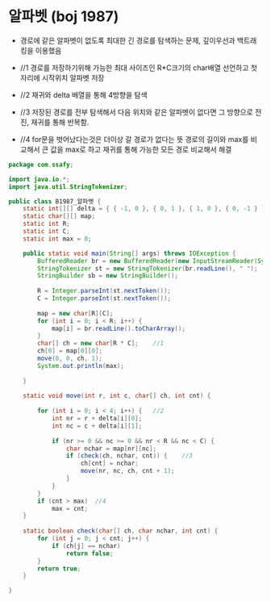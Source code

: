 # 알파벳 (boj 1987)



- 경로에 같은 알파벳이 없도록 최대한 긴 경로를 탐색하는 문제, 깊이우선과 백트래킹을 이용했음

- //1 경로를 저장하기위해 가능한 최대 사이즈인 R*C크기의 char배열 선언하고 첫 자리에 시작위치 알파벳 저장
- //2 재귀와 delta 배열을 통해 4방향을 탐색
- //3 저장된 경로를 전부 탐색해서 다음 위치와 같은 알파벳이 없다면 그 방향으로 전진, 재귀를 통해 반복함.
- //4 for문을 벗어났다는것은 더이상 갈 경로가 없다는 뜻 경로의 길이와 max를 비교해서 큰 값을 max로 하고 재귀를 통해 가능한 모든 경로 비교해서 해결



```java
package com.ssafy;

import java.io.*;
import java.util.StringTokenizer;

public class B1987_알파벳 {
	static int[][] delta = { { -1, 0 }, { 0, 1 }, { 1, 0 }, { 0, -1 } };
	static char[][] map;
	static int R;
	static int C;
	static int max = 0;

	public static void main(String[] args) throws IOException {
		BufferedReader br = new BufferedReader(new InputStreamReader(System.in));
		StringTokenizer st = new StringTokenizer(br.readLine(), " ");
		StringBuilder sb = new StringBuilder();
	
		R = Integer.parseInt(st.nextToken());
		C = Integer.parseInt(st.nextToken());
	
		map = new char[R][C];
		for (int i = 0; i < R; i++) {
			map[i] = br.readLine().toCharArray();
		}
		char[] ch = new char[R * C];	//1
		ch[0] = map[0][0];	
		move(0, 0, ch, 1);
		System.out.println(max);
	
	}
	
	static void move(int r, int c, char[] ch, int cnt) {
	
		for (int i = 0; i < 4; i++) {	//2
			int nr = r + delta[i][0];
			int nc = c + delta[i][1];
	
			if (nr >= 0 && nc >= 0 && nr < R && nc < C) {
				char nchar = map[nr][nc];
				if (check(ch, nchar, cnt)) {	//3
					ch[cnt] = nchar;
					move(nr, nc, ch, cnt + 1);
				}
			}
		}
		if (cnt > max)	//4
			max = cnt;
	}
	
	static boolean check(char[] ch, char nchar, int cnt) {
		for (int j = 0; j < cnt; j++) {
			if (ch[j] == nchar)
				return false;
		}
		return true;
	}

}
```

